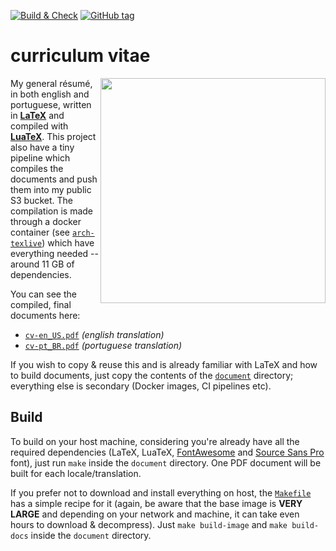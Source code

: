 [![Build & Check][gh-bnc-shield]][gh-bnc-url]
[![GitHub tag][tag-shield]][tag-url]

# curriculum vitae

<img src=".github/space.gif" height="360px" align="right"/>

My general résumé, in both english and portuguese, written in [__LaTeX__][latex] and compiled with [__LuaTeX__][luatex].
This project also have a tiny pipeline which compiles the documents and push them into my public S3 bucket. The
compilation is made through a docker container (see [`arch-texlive`][arch-texlive]) which have everything needed --
around 11 GB of dependencies.

You can see the compiled, final documents here:
- [`cv-en_US.pdf`][en_US] _(english translation)_
- [`cv-pt_BR.pdf`][pt_BR] _(portuguese translation)_

If you wish to copy & reuse this and is already familiar with LaTeX and how to build documents, just copy the contents
of the [`document`](document) directory; everything else is secondary (Docker images, CI pipelines etc).


## Build

To build on your host machine, considering you're already have all the required dependencies (LaTeX, LuaTeX,
[FontAwesome][fontawesome] and [Source Sans Pro][source-sans] font), just run `make` inside the `document` directory.
One PDF document will be built for each locale/translation.

If you prefer not to download and install everything on host, the [`Makefile`](document/Makefile) has a simple recipe for it
(again, be aware that the base image is __VERY LARGE__ and depending on your network and machine, it can take even hours
to download & decompress). Just `make build-image` and `make build-docs` inside the `document` directory.

[gh-bnc-shield]: https://img.shields.io/github/actions/workflow/status/caian-org/cv/upload.yml?label=build%20and%20update&logo=github&style=for-the-badge
[gh-bnc-url]: https://github.com/caian-org/cv/actions/workflows/upload.yml

[tag-shield]: https://img.shields.io/github/tag/caian-org/cv.svg?logo=git&logoColor=FFF&style=for-the-badge
[tag-url]: https://github.com/caian-org/cv/releases

[arch-texlive]: https://github.com/caian-org/arch-texlive
[latex]: https://www.latex-project.org
[luatex]: https://www.luatex.org
[fontawesome]: https://fontawesome.com
[source-sans]: https://fonts.google.com/specimen/Source+Sans+Pro

[en_US]: https://caian-org.s3.amazonaws.com/cv/cv-en_US.pdf
[pt_BR]: https://caian-org.s3.amazonaws.com/cv/cv-pt_BR.pdf
